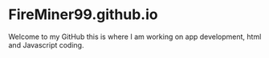 # FireMiner99.github.io
Welcome to my GitHub this is where I am working on app development, html and Javascript coding.
